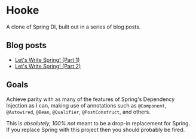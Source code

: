 # Hooke
A clone of Spring DI, built out in a series of blog posts.

## Blog posts
- [Let's Write Spring! (Part 1)](https://medium.com/@ken.gorab/lets-write-spring-part-1-1b03d04b2cee)
- [Let's Write Spring! (Part 2)](https://medium.com/@ken.gorab/lets-write-spring-part-2-5837c48e3405)

## Goals
Achieve parity with as many of the features of Spring's Dependency Injection as I can, making use of annotations such as  `@Component`, `@Autowired`, `@Bean`, `@Qualifier`, `@PostConstruct`, and others.

This is _absolutely, 100% not_ meant to be a drop-in replacement for Spring. If you replace Spring with this project then you should probably be fired.
